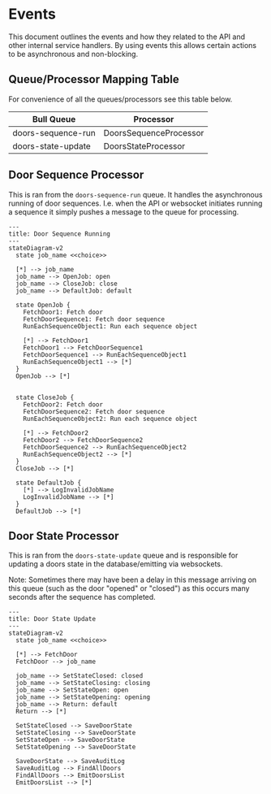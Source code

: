 # Events

This document outlines the events and how they related to the API and other
internal service handlers. By using events this allows certain actions to be
asynchronous and non-blocking.

## Queue/Processor Mapping Table

For convenience of all the queues/processors see this table below.

| Bull Queue         | Processor              |
| ------------------ | ---------------------- |
| doors-sequence-run | DoorsSequenceProcessor |
| doors-state-update | DoorsStateProcessor    |

## Door Sequence Processor

This is ran from the `doors-sequence-run` queue. It handles the asynchronous
running of door sequences. I.e. when the API or websocket initiates running
a sequence it simply pushes a message to the queue for processing.

```mermaid
---
title: Door Sequence Running
---
stateDiagram-v2
  state job_name <<choice>>

  [*] --> job_name
  job_name --> OpenJob: open
  job_name --> CloseJob: close
  job_name --> DefaultJob: default

  state OpenJob {
    FetchDoor1: Fetch door
    FetchDoorSequence1: Fetch door sequence
    RunEachSequenceObject1: Run each sequence object

    [*] --> FetchDoor1
    FetchDoor1 --> FetchDoorSequence1
    FetchDoorSequence1 --> RunEachSequenceObject1
    RunEachSequenceObject1 --> [*]
  }
  OpenJob --> [*]


  state CloseJob {
    FetchDoor2: Fetch door
    FetchDoorSequence2: Fetch door sequence
    RunEachSequenceObject2: Run each sequence object

    [*] --> FetchDoor2
    FetchDoor2 --> FetchDoorSequence2
    FetchDoorSequence2 --> RunEachSequenceObject2
    RunEachSequenceObject2 --> [*]
  }
  CloseJob --> [*]

  state DefaultJob {
    [*] --> LogInvalidJobName
    LogInvalidJobName --> [*]
  }
  DefaultJob --> [*]
```

## Door State Processor

This is ran from the `doors-state-update` queue and is responsible for updating
a doors state in the database/emitting via websockets.

Note: Sometimes there may have been a delay in this message arriving on this
queue (such as the door "opened" or "closed") as this occurs many seconds
after the sequence has completed.

```mermaid
---
title: Door State Update
---
stateDiagram-v2
  state job_name <<choice>>

  [*] --> FetchDoor
  FetchDoor --> job_name

  job_name --> SetStateClosed: closed
  job_name --> SetStateClosing: closing
  job_name --> SetStateOpen: open
  job_name --> SetStateOpening: opening
  job_name --> Return: default
  Return --> [*]

  SetStateClosed --> SaveDoorState
  SetStateClosing --> SaveDoorState
  SetStateOpen --> SaveDoorState
  SetStateOpening --> SaveDoorState

  SaveDoorState --> SaveAuditLog
  SaveAuditLog --> FindAllDoors
  FindAllDoors --> EmitDoorsList
  EmitDoorsList --> [*]
```
